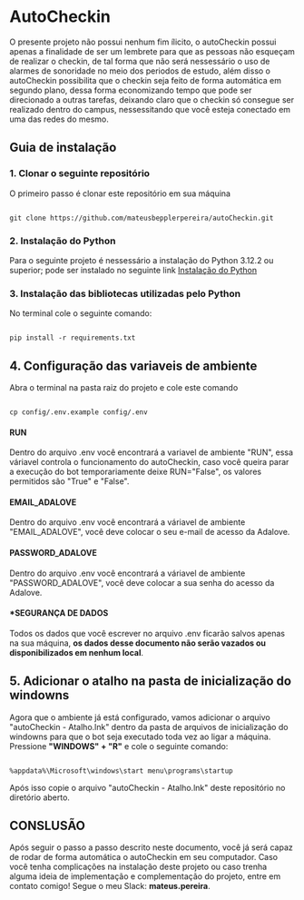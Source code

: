 # AutoCheckin

O presente projeto não possui nenhum fim ílicito, o autoCheckin possui apenas a finalidade de ser um lembrete para que as pessoas não esqueçam de realizar o checkin, de tal forma que não será nessessário o uso de alarmes de sonoridade no meio dos periodos de estudo, além disso o autoCheckin possibilita que o checkin seja feito de forma automática em segundo plano, dessa forma economizando tempo que pode ser direcionado a outras tarefas, deixando claro que o checkin só consegue ser realizado dentro do campus, nessessitando que você esteja conectado em uma das redes do mesmo.

## Guia de instalação

### 1. Clonar o seguinte repositório
O primeiro passo é clonar este repositório em sua máquina
```

git clone https://github.com/mateusbepplerpereira/autoCheckin.git

```

### 2. Instalação do Python
Para o seguinte projeto é nessessário a instalação do Python 3.12.2 ou superior; pode ser instalado no seguinte link [Instalação do Python](https://www.python.org/downloads/)

### 3. Instalação das bibliotecas utilizadas pelo Python
No terminal cole o seguinte comando:
```

pip install -r requirements.txt

```

## 4. Configuração das variaveis de ambiente
Abra o terminal na pasta raiz do projeto e cole este comando
```

cp config/.env.example config/.env

```
#### RUN
Dentro do arquivo .env você encontrará a variavel de ambiente "RUN", essa váriavel controla o funcionamento do autoCheckin, caso você queira parar a execução do bot temporariamente deixe RUN="False", os valores permitidos são "True" e "False".
#### EMAIL_ADALOVE
Dentro do arquivo .env você encontrará a váriavel de ambiente "EMAIL_ADALOVE", você deve colocar o seu e-mail de acesso da Adalove.
#### PASSWORD_ADALOVE
Dentro do arquivo .env você encontrará a váriavel de ambiente "PASSWORD_ADALOVE", você deve colocar a sua senha do acesso da Adalove.
#### ***SEGURANÇA DE DADOS**
Todos os dados que você escrever no arquivo .env ficarão salvos apenas na sua máquina, **os dados desse documento não serão vazados ou disponibilizados em nenhum local**.

## 5. Adicionar o atalho na pasta de inicialização do windowns
Agora que o ambiente já está configurado, vamos adicionar o arquivo "autoCheckin - Atalho.lnk" dentro da pasta de arquivos de inicialização do windowns para que o bot seja executado toda vez ao ligar a máquina. Pressione **"WINDOWS" + "R"** e cole o seguinte comando:
```

%appdata%\Microsoft\windows\start menu\programs\startup

```
Após isso copie o arquivo "autoCheckin - Atalho.lnk" deste repositório no diretório aberto.

## CONSLUSÃO
Após seguir o passo a passo descrito neste documento, você já será capaz de rodar de forma automática o autoCheckin em seu computador. Caso você tenha complicações na instalação deste projeto ou caso trenha alguma ideia de implementação e complementação do projeto, entre em contato comigo! Segue o meu Slack: **mateus.pereira**.